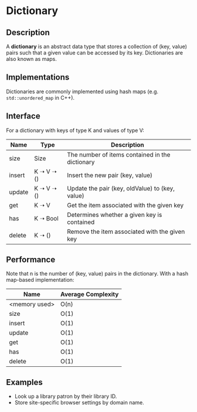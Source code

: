 # Dictionary

## Description
A **dictionary** is an abstract data type that stores a collection of
(key, value) pairs such that a given value can be accessed by its key.
Dictionaries are also known as maps.

## Implementations
Dictionaries are commonly implemented using hash maps (e.g. `std::unordered_map`
in C++).

## Interface
For a dictionary with keys of type K and values of type V:

| Name     | Type           | Description                                      |
| -------- | -------------- | -----------------------------------------------  |
| size     | Size           | The number of items contained in the dictionary  |
| insert   | K ➝ V ➝ ()     | Insert the new pair (key, value)                 |
| update   | K ➝ V ➝ ()     | Update the pair (key, oldValue) to (key, value)  |
| get      | K ➝ V          | Get the item associated with the given key       |
| has      | K ➝ Bool       | Determines whether a given key is contained      |
| delete   | K ➝ ()         | Remove the item associated with the given key    |

## Performance
Note that n is the number of (key, value) pairs in the dictionary.
With a hash map-based implementation:

| Name            | Average Complexity |
| --------------- | ------------------ |
| \<memory used\> | O(n)               |
| size            | O(1)               |
| insert          | O(1)               |
| update          | O(1)               |
| get             | O(1)               |
| has             | O(1)               |
| delete          | O(1)               |

## Examples
- Look up a library patron by their library ID.
- Store site-specific browser settings by domain name.
